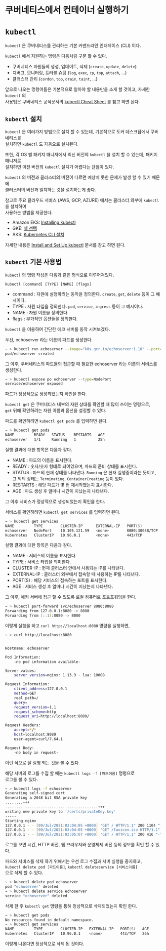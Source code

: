 쿠버네티스에서 컨테이너 실행하기
===

# `kubectl`

`kubectl` 은 쿠버네티스를 관리하는 기본 커맨드라인 인터페이스 (CLI) 이다.

`kubectl` 에서 지원하는 명령은 다음처럼 구분 할 수 있다.

- 쿠버네티스 자원들의 생성, 업데이트, 삭제 (`create`, `update`, `delete`)
- 디버그, 모니터링, 트러블 슈팅 (`log`, `exec`, `cp`, `top`, `attach`, ...)
- 클러스터 관리 (`cordon`, `top`, `drain`, `taint`, ...)

앞으로 나오는 명령어들은 기본적으로 알아야 할 내용만을 소개 할 것이고, 자세한 `kubectl` 의   
사용법은 쿠버네티스 공식문서의 [kubectl Cheat Sheet](https://kubernetes.io/docs/reference/kubectl/cheatsheet) 를 참고 하면 된다.

## `kubectl` 설치

`kubectl` 은 여러가지 방법으로 설치 할 수 있는데, 기본적으로 도커 데스크탑에서 쿠버네티스를    
설치하면 `kubectl` 도 자동으로 설치된다.

또한, 각 OS 별 패키지 매니저에서 최신 버전의 `kubectl` 을 설치 할 수 있는데, 패키지 매니저로    
설치하면 이전 버전의 `kubectl` 설치가 어렵다는 단점이 있다.

`kubectl` 의 버전과 클러스터의 버전이 다르면 예상치 못한 문제가 발생 할 수 있기 때문에   
클러스터의 버전과 일치하는 것을 설치하는게 좋다.

참고로 주요 클라우드 서비스 (AWS, GCP, AZURE) 에서는 클러스터 외부에 `kubectl` 을 설치하여   
사용하는 방법을 제공한다.

- Amazon EKS: [Installing kubectl](https://docs.aws.amazon.com/eks/latest/userguide/install-kubectl.html)
- GKE: [셸 선택](https://cloud.google.com/kubernetes-engine/docs/quickstart)
- AKS: [Kubernetes CLI 설치](https://docs.microsoft.com/ko-kr/azure/aks/tutorial-kubernetes-deploy-cluster#install-the-kubernetes-cli)


자세한 내용은 [Install and Set Up kubectl](https://kubernetes.io/docs/tasks/tools/install-kubectl) 문서를 참고 하면 된다.

## `kubectl` 기본 사용법

`kubectl` 의 명령 작성은 다음과 같은 형식으로 이루어져있다.

```
kubectl [command] [TYPE] [NAME] [flags]
```

- command : 자원에 실행하려는 동작을 정의한다. `create`, `get`, `delete` 등이 그 예시이다.
- TYPE : 자원 타입을 정의한다. `pod`, `service`, `ingress` 등이 그 예시이다.
- NAME : 자원 이름을 정의한다.
- flags : 부가적인 옵션들을 정의한다.


`kubectl` 을 이용하여 간단한 에코 서버를 동작 시켜보겠다.

우선, echoserver 라는 이름의 파드를 생성한다.

```zsh
~ > kubectl run echoserver --image="k8s.gcr.io/echoserver:1.10" --port=8080
pod/echoserver created
```

그 이후, 쿠버네티스의 파드들의 접근할 때 필요한 echoserver 라는 이름의 서비스를 생성한다.

```zsh
~ > kubectl expose po echoserver --type=NodePort
service/echoserver exposed
```

파드가 정상적으로 생성되었는지 확인을 한다.

`kubectl get` 은 쿠버네티스 내부의 자원 상태를 확인할 때 많이 쓰이는 명령으로,   
`get` 뒤에 확인하려는 자원 이름과 옵션을 설정할 수 있다.

파드를 확인하려면 `kubectl get pods` 를 입력하면 된다.

```zsh
~ > kubectl get pods
NAME         READY   STATUS    RESTARTS   AGE
echoserver   1/1     Running   1          25h
```

실행 결과에 대한 항목은 다음과 같다.

- NAME : 파드의 이름을 표시한다.
- READY : 숫자/숫자 형태로 되어있으며, 파드의 준비 상태를 표시한다.
- STATUS : 파드의 현재 상태를 나타낸다. `Running` 은 현재 실행중이라는 뜻이고,   
  그 외의 상태는 `Terminating`, `ContainerCreating` 등이 있다.
- RESTARTS : 해당 파드가 몇 번 재시작했는지 표시한다.
- AGE : 파드 생성 후 얼마나 시간이 지났는지 나타낸다.

그 이후 서비스가 정상적으로 생성되었는지 확인을 한다.

서비스를 확인하려면 `kubectl get services` 를 입력하면 된다.

```zsh
~ > kubectl get services
NAME         TYPE        CLUSTER-IP      EXTERNAL-IP   PORT(S)          AGE
echoserver   NodePort    10.105.121.59   <none>        8080:30038/TCP   15m
kubernetes   ClusterIP   10.96.0.1       <none>        443/TCP          25h
```

실행 결과에 대한 항목은 다음과 같다.

- NAME : 서비스의 이름을 표시한다.
- TYPE : 서비스 타입을 의미한다.
- CLUSTER-IP : 현재 클러스터 안에서 사용되는 IP를 나타낸다.
- EXTERNAL-IP : 클러스터 외부에서 접속할 때 사용하는 IP를 나타낸다.
- PORT(S) : 해당 서비스의 접속하는 포트를 표시한다.
- AGE : 서비스 생성 후 얼마나 시간이 지났는지 나타낸다.


그 이후, 에커 서버에 접근 할 수 있도록 로컬 컴퓨터로 포트포워딩을 한다.

```zsh
~ > kubectl port-forward svc/echoserver 8080:8080
Forwarding from 127.0.0.1:8080 -> 8080
Forwarding from [::1]:8080 -> 8080

```

이렇게 실행을 하고 `curl http://localhost:8080` 명령을 실행하면,

```zsh
~ > curl http://localhost:8080


Hostname: echoserver

Pod Information:
	-no pod information available-

Server values:
	server_version=nginx: 1.13.3 - lua: 10008

Request Information:
	client_address=127.0.0.1
	method=GET
	real path=/
	query=
	request_version=1.1
	request_scheme=http
	request_uri=http://localhost:8080/

Request Headers:
	accept=*/*
	host=localhost:8080
	user-agent=curl/7.64.1

Request Body:
	-no body in request-
```

이런 식으로 잘 실행 되는 것을 볼 수 있다.

해당 서버의 로그를 수집 할 때는 `kubectl logs -f [파드이름]` 명령으로   
로그를 볼 수 있다.

```zsh
~ > kubectl logs -f echoserver
Generating self-signed cert
Generating a 2048 bit RSA private key
........+++
..........................................+++
writing new private key to '/certs/privateKey.key'
-----
Starting nginx
127.0.0.1 - - [09/Jul/2021:03:04:05 +0000] "GET / HTTP/1.1" 200 1104 "-" "Mozilla/5.0 (Macintosh; Intel Mac OS X 10_15_7) AppleWebKit/537.36 (KHTML, like Gecko) Chrome/91.0.4472.114 Safari/537.36"
127.0.0.1 - - [09/Jul/2021:03:04:05 +0000] "GET /favicon.ico HTTP/1.1" 200 1042 "http://localhost:8080/" "Mozilla/5.0 (Macintosh; Intel Mac OS X 10_15_7) AppleWebKit/537.36 (KHTML, like Gecko) Chrome/91.0.4472.114 Safari/537.36"
127.0.0.1 - - [09/Jul/2021:03:05:07 +0000] "GET / HTTP/1.1" 200 416 "-" "curl/7.64.1"
```

로그를 보면 시간, HTTP 버전, 웹 브라우저와 운영체제 버전 등의 정보를 확인 할 수 있다.

파드와 서비스를 삭제 하기 위해서는 우선 로그 수집과 서버 실행을 중지하고,   
`kubectl delete pod [파드이름]`, `kubectl deleteservice [서비스이름]`   
으로 삭제 할 수 있다.

```zsh
~ > kubectl delete pod echoserver
pod "echoserver" deleted
~ > kubectl delete service echoserver
service "echoserver" deleted
```

삭제 한 후 `kubectl get` 명령을 통해 정상적으로 삭제되었는지 확인 한다.

```zsh
~ > kubectl get pods
No resources found in default namespace.
~ > kubectl get services
NAME         TYPE        CLUSTER-IP   EXTERNAL-IP   PORT(S)   AGE
kubernetes   ClusterIP   10.96.0.1    <none>        443/TCP   26h
```

이렇게 나온다면 정상적으로 삭제 된 것이다.


